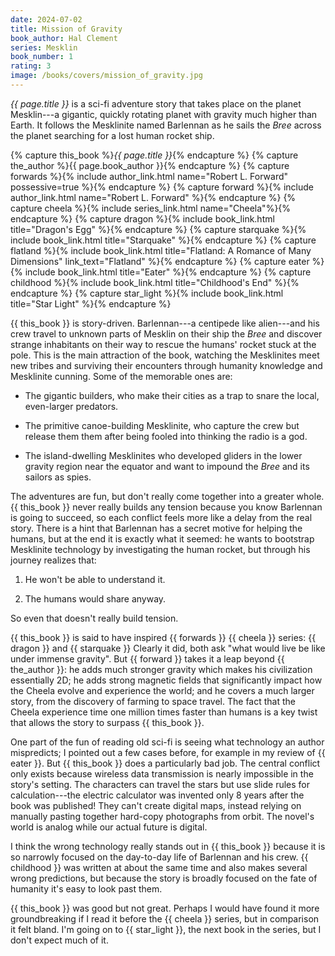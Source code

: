 ```yaml
---
date: 2024-07-02
title: Mission of Gravity
book_author: Hal Clement
series: Mesklin
book_number: 1
rating: 3
image: /books/covers/mission_of_gravity.jpg
---
```


<cite class="book-title">{{ page.title }}</cite> is a sci-fi adventure story
that takes place on the planet Mesklin---a gigantic, quickly rotating planet
with gravity much higher than Earth. It follows the Mesklinite named Barlennan
as he sails the _Bree_ across the planet searching for a lost human rocket
ship.

{% capture this_book %}<cite class="book-title">{{ page.title }}</cite>{% endcapture %}
{% capture the_author %}<span class="author-name">{{ page.book_author }}</span>{% endcapture %}
{% capture forwards %}{% include author_link.html name="Robert L. Forward" possessive=true %}{% endcapture %}
{% capture forward %}{% include author_link.html name="Robert L. Forward" %}{% endcapture %}
{% capture cheela %}{% include series_link.html name="Cheela"%}{% endcapture %}
{% capture dragon %}{% include book_link.html title="Dragon's Egg" %}{% endcapture %}
{% capture starquake %}{% include book_link.html title="Starquake" %}{% endcapture %}
{% capture flatland %}{% include book_link.html title="Flatland: A Romance of Many Dimensions" link_text="Flatland" %}{% endcapture %}
{% capture eater %}{% include book_link.html title="Eater" %}{% endcapture %}
{% capture childhood %}{% include book_link.html title="Childhood's End" %}{% endcapture %}
{% capture star_light %}{% include book_link.html title="Star Light" %}{% endcapture %}

{{ this_book }} is story-driven. Barlennan---a centipede like alien---and his crew
travel to unknown parts of Mesklin on their ship the _Bree_ and discover
strange inhabitants on their way to rescue the humans' rocket stuck at the
pole. This is the main attraction of the book, watching the Mesklinites meet
new tribes and surviving their encounters through humanity knowledge and
Mesklinite cunning. Some of the memorable ones are:

- The gigantic builders, who make their cities as a trap to snare the local,
  even-larger predators.

- The primitive canoe-building Mesklinite, who capture the crew but release
  them them after being fooled into thinking the radio is a god.

- The island-dwelling Mesklinites who developed gliders in the lower gravity
  region near the equator and want to impound the _Bree_ and its sailors as
  spies.

The adventures are fun, but don't really come together into a greater whole.
{{ this_book }} never really builds any tension because you know Barlennan is
going to succeed, so each conflict feels more like a delay from the real
story. There is a hint that Barlennan has a secret motive for helping the
humans, but at the end it is exactly what it seemed: he wants to bootstrap
Mesklinite technology by investigating the human rocket, but through his
journey realizes that:

1. He won't be able to understand it.

2. The humans would share anyway.

So even that doesn't really build tension.

{{ this_book }} is said to have inspired {{ forwards }} {{ cheela }} series:
{{ dragon }} and {{ starquake }} Clearly it did, both ask "what would live be
like under immense gravity". But {{ forward }} takes it a leap beyond {{
the_author }}: he adds much stronger gravity which makes his civilization
essentially 2D; he adds strong magnetic fields that significantly impact how
the Cheela evolve and experience the world; and he covers a much larger story,
from the discovery of farming to space travel. The fact that the Cheela
experience time one million times faster than humans is a key twist that
allows the story to surpass {{ this_book }}.

One part of the fun of reading old sci-fi is seeing what technology an author
mispredicts; I pointed out a few cases before, for example in my review of {{
eater }}. But {{ this_book }} does a particularly bad job. The central
conflict only exists because wireless data transmission is nearly impossible
in the story's setting. The characters can travel the stars but use slide
rules for calculation---the electric calculator was invented only 8 years
after the book was published! They can't create digital maps, instead relying
on manually pasting together hard-copy photographs from orbit. The novel's
world is analog while our actual future is digital.

I think the wrong technology really stands out in {{ this_book }} because it
is so narrowly focused on the day-to-day life of Barlennan and his crew. {{
childhood }} was written at about the same time and also makes several wrong
predictions, but because the story is broadly focused on the fate of humanity
it's easy to look past them.

{{ this_book }} was good but not great. Perhaps I would have found it more
groundbreaking if I read it before the {{ cheela }} series, but in comparison
it felt bland. I'm going on to {{ star_light }}, the next book in the series,
but I don't expect much of it.
